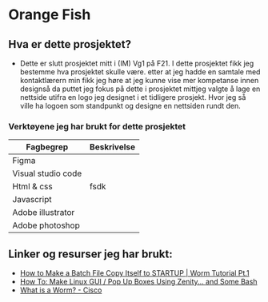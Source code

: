 # Orange Fish
## Hva er dette prosjektet?
* Dette er slutt prosjektet mitt i (IM) Vg1 på F21. I dette prosjektet fikk jeg bestemme hva prosjektet skulle være. etter at jeg hadde en samtale med kontaktlærern min fikk jeg høre at jeg kunne vise mer kompetanse innen designså da puttet jeg fokus på dette i prosjektet mittjeg valgte å lage en nettside utifra en logo jeg designet i et tidligere prosjekt. Hvor jeg så ville ha logoen som standpunkt og designe en nettsiden rundt den.
### Verktøyene jeg har brukt for dette prosjektet
|Fagbegrep|Beskrivelse|
|--- |--- |
|Figma|  |
|Visual studio code| |
|Html & css|fsdk|
|Javascript| |
|Adobe illustrator| |
|Adobe photoshop| |



## Linker og resurser jeg har brukt:
* [How to Make a Batch File Copy Itself to STARTUP | Worm Tutorial Pt.1](https://youtu.be/stNJfwfwMJk?si=pEf5B6ODmQT83qnp)
* [How To: Make Linux GUI / Pop Up Boxes Using Zenity... and Some Bash](https://youtu.be/Viz0t5AWYt4?si=Gwa-wJFXBkmsH6Fv)
* [What is a Worm? - Cisco](https://www.cisco.com/c/en/us/products/security/what-is-a-worm.html)

